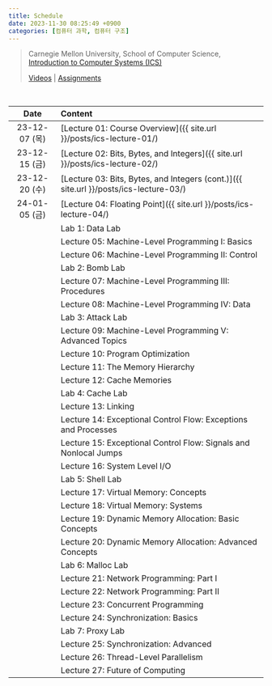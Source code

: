 ```yaml
---
title: Schedule
date: 2023-11-30 08:25:49 +0900
categories: [컴퓨터 과학, 컴퓨터 구조]
---
```


> Carnegie Mellon University, School of Computer Science,  
> [Introduction to Computer Systems (ICS)](https://www.cs.cmu.edu/afs/cs/academic/class/15213-s18/www/index.html)
>
> [Videos](https://scs.hosted.panopto.com/Panopto/Pages/Sessions/List.aspx#folderID=%22b96d90ae-9871-4fae-91e2-b1627b43e25e%22&view=0&sortColumn=1&sortAscending=true) \| [Assignments](https://csapp.cs.cmu.edu/3e/labs.html)

<br>

|     Date      | Content                                                                               |
| :-----------: | :------------------------------------------------------------------------------------ |
| 23-12-07 (목) | [Lecture 01: Course Overview]({{ site.url }}/posts/ics-lecture-01/)                   |
| 23-12-15 (금) | [Lecture 02: Bits, Bytes, and Integers]({{ site.url }}/posts/ics-lecture-02/)         |
| 23-12-20 (수) | [Lecture 03: Bits, Bytes, and Integers (cont.)]({{ site.url }}/posts/ics-lecture-03/) |
| 24-01-05 (금) | [Lecture 04: Floating Point]({{ site.url }}/posts/ics-lecture-04/)                    |
|               | Lab 1: Data Lab                                                                       |
|               | Lecture 05: Machine-Level Programming I: Basics                                       |
|               | Lecture 06: Machine-Level Programming II: Control                                     |
|               | Lab 2: Bomb Lab                                                                       |
|               | Lecture 07: Machine-Level Programming III: Procedures                                 |
|               | Lecture 08: Machine-Level Programming IV: Data                                        |
|               | Lab 3: Attack Lab                                                                     |
|               | Lecture 09: Machine-Level Programming V: Advanced Topics                              |
|               | Lecture 10: Program Optimization                                                      |
|               | Lecture 11: The Memory Hierarchy                                                      |
|               | Lecture 12: Cache Memories                                                            |
|               | Lab 4: Cache Lab                                                                      |
|               | Lecture 13: Linking                                                                   |
|               | Lecture 14: Exceptional Control Flow: Exceptions and Processes                        |
|               | Lecture 15: Exceptional Control Flow: Signals and Nonlocal Jumps                      |
|               | Lecture 16: System Level I/O                                                          |
|               | Lab 5: Shell Lab                                                                      |
|               | Lecture 17: Virtual Memory: Concepts                                                  |
|               | Lecture 18: Virtual Memory: Systems                                                   |
|               | Lecture 19: Dynamic Memory Allocation: Basic Concepts                                 |
|               | Lecture 20: Dynamic Memory Allocation: Advanced Concepts                              |
|               | Lab 6: Malloc Lab                                                                     |
|               | Lecture 21: Network Programming: Part I                                               |
|               | Lecture 22: Network Programming: Part II                                              |
|               | Lecture 23: Concurrent Programming                                                    |
|               | Lecture 24: Synchronization: Basics                                                   |
|               | Lab 7: Proxy Lab                                                                      |
|               | Lecture 25: Synchronization: Advanced                                                 |
|               | Lecture 26: Thread-Level Parallelism                                                  |
|               | Lecture 27: Future of Computing                                                       |
